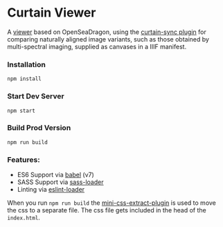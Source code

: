 # Curtain Viewer

A [viewer](https://mastermert.github.io/wsi-curtain-viewer/) based on OpenSeaDragon, using the [curtain-sync plugin](https://github.com/cuberis/openseadragon-curtain-sync) for comparing naturally aligned image variants, such as those obtained by multi-spectral imaging, supplied as canvases in a IIIF manifest.


### Installation

```
npm install
```

### Start Dev Server

```
npm start
```

### Build Prod Version

```
npm run build
```

### Features:

* ES6 Support via [babel](https://babeljs.io/) (v7)
* SASS Support via [sass-loader](https://github.com/jtangelder/sass-loader)
* Linting via [eslint-loader](https://github.com/MoOx/eslint-loader)

When you run `npm run build` the [mini-css-extract-plugin](https://github.com/webpack-contrib/mini-css-extract-plugin) is used to move the css to a separate file. The css file gets included in the head of the `index.html`.
